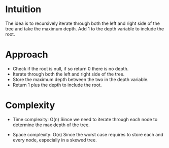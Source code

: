 # Intuition
The idea is to recursively iterate through both the left and right side of the tree and take the maximum depth. Add 1 to the depth variable to include the root.

# Approach
- Check if the root is null, if so return 0 there is no depth.
- Iterate through both the left and right side of the tree.
- Store the maximum depth between the two in the depth variable.
- Return 1 plus the depth to include the root.

# Complexity
- Time complexity: O(n)
Since we need to iterate through each node to determine the max depth of the tree.

- Space complexity: O(n)
Since the worst case requires to store each and every node, especially in a skewed tree.
